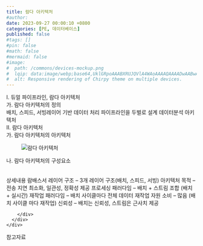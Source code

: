 ```yaml
---
title: 람다 아키텍처
#author: 
date: 2023-09-27 00:00:10 +0800
categories: [PE, 데이터베이스]
published: false
#tags: []
#pin: false
#math: false
#mermaid: false
#image:
#  path: /commons/devices-mockup.png
#  lqip: data:image/webp;base64,UklGRpoAAABXRUJQVlA4WAoAAAAQAAAADwAABwAAQUxQSDIAAAARL0AmbZurmr57yyIiqE8oiG0bejIYEQTgqiDA9vqnsUSI6H+oAERp2HZ65qP/VIAWAFZQOCBCAAAA8AEAnQEqEAAIAAVAfCWkAALp8sF8rgRgAP7o9FDvMCkMde9PK7euH5M1m6VWoDXf2FkP3BqV0ZYbO6NA/VFIAAAA
#  alt: Responsive rendering of Chirpy theme on multiple devices.
---
```


<div class="post-wrap">
  <div class="para">
    <div class="para-title">
      I. 듀얼 파이프라인, 람다 아키텍처
    </div>
    <div class="para-cntnt">
      <div class="para">
        <div class="para-title">
          가. 람다 아키텍처의 정의
        </div>
        <div class="para-cntnt">
            배치, 스피드, 서빙레이어 기반 데이터 처리 파이프라인을 두벌로 설계 데이터분석 아키텍처
        </div>
      </div>
    </div>
  </div>
  
  <div class="para">
    <div class="para-title">
      II. 람다 아키텍처
    </div>
    <div class="para-cntnt">
      <div class="para">
        <div class="para-title">
          가. 람다 아키텍처의 아키텍처
        </div>
        <div class="para-cntnt">
          <figure class="post-figure">
            <img src="/assets/img/posts/람다-아키텍처.png" alt="람다 아키텍처">
<!--            <figcaption>Source: Unveiling the Metaverse: Exploring Emerging Trends, Multifaceted Perspectives, and Future Challenges</figcaption>-->
          </figure>
        </div>
      </div>
      <div class="para">
        <div class="para-title">
          나. 람다 아키텍처의 구성요소
        </div>
        <div class="para-cntnt">
          <table class="post-table">
          </table>
          상세내용 람배스서
  레이어 구조 – 3개 레이어 구조(배치, 스피드, 서빙)
  아키텍처 목적 – 전송 지연 최소화, 일관성, 정확성 제공
  프로세싱 패러다임 – 배치 + 스트림 조합 (배치 + 실시간)
  재작업 패러다임 – 배치 사이클마다 전체 데이터 재작업
  자원 소비 – 많음 (배치 사이클 마다 재작업)
  신뢰성 – 배치는 신뢰성, 스트림은 근사치 제공

        </div>
      </div>
    </div>
  </div>

  <div class="refr-wrap">
    <div class="refr-title">
        참고자료
    </div>
    <ol class="refr-list">
    <!--    <li>(나현식, 최대선) <a target="_blank" href="https://scienceon.kisti.re.kr/commons/util/originalView.do?cn=JAKO202225948430499&oCn=JAKO202225948430499&dbt=JAKO&journal=NJOU00291864">메타버스 보안 위협 요소 및 대응 방안 검토</a></li>-->
    <!--    <li>(M. Uddin, S. Manickam, H. Ullah, M. Obaidat and A. Dandoush) <a target="_blank" href="https://ieeexplore.ieee.org/abstract/document/10138386">Unveiling the Metaverse: Exploring Emerging Trends, Multifaceted Perspectives, and Future Challenges</a></li>-->
    </ol>
  </div>
</div>
